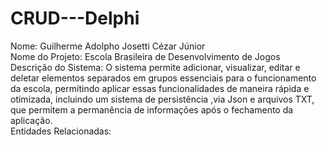# CRUD---Delphi

Nome: Guilherme Adolpho Josetti Cézar Júnior <br>
Nome do Projeto: Escola Brasileira de Desenvolvimento de Jogos <br>
Descrição do Sistema: O sistema permite adicionar, visualizar, editar e deletar elementos separados em grupos essenciais para o funcionamento da escola,
permitindo aplicar essas funcionalidades de maneira rápida e otimizada, incluindo um sistema de persistência ,via Json e arquivos TXT, que permitem a  permanência de informações após o fechamento da aplicação.<br> 
Entidades Relacionadas:<br>

